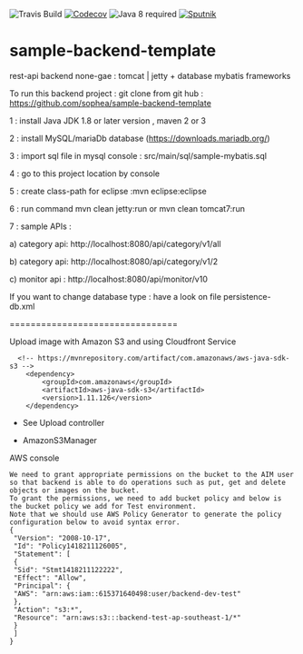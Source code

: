 ![Travis Build](https://travis-ci.org/sophea/sample-backend-template.svg?branch=master)
[![Codecov](https://codecov.io/github/sophea/sample-backend-template/coverage.svg?branch=master)](https://codecov.io/github/sophea/sample-backend-template?branch=master)
![Java 8 required](https://img.shields.io/badge/java-8-brightgreen.svg)
[![Sputnik](https://sputnik.ci/conf/badge)](https://sputnik.ci/app#/builds/sophea/sample-backend-template)

sample-backend-template
=======================

rest-api backend none-gae : tomcat | jetty + database mybatis frameworks


To run this backend project : git clone from git hub : https://github.com/sophea/sample-backend-template

1 : install Java JDK 1.8 or later version , maven 2 or 3 

2 : install MySQL/mariaDb database (https://downloads.mariadb.org/)

3 : import sql file in mysql console : src/main/sql/sample-mybatis.sql 

4 : go to this project location by console

5 : create class-path for eclipse :mvn eclipse:eclipse

6 : run command mvn clean jetty:run  or mvn clean tomcat7:run

7 : sample APIs :

 
 a) category api: http://localhost:8080/api/category/v1/all
 
 b) category api: http://localhost:8080/api/category/v1/2

 c) monitor api : http://localhost:8080/api/monitor/v10

If you want to change database type :  have a look on file persistence-db.xml

================================

Upload image with Amazon S3 and using Cloudfront Service 

```
  <!-- https://mvnrepository.com/artifact/com.amazonaws/aws-java-sdk-s3 -->
    <dependency>
        <groupId>com.amazonaws</groupId>
        <artifactId>aws-java-sdk-s3</artifactId>
        <version>1.11.126</version>
    </dependency>

```

 - See Upload controller
 
 - AmazonS3Manager 

AWS console 
```
We need to grant appropriate permissions on the bucket to the AIM user so that backend is able to do operations such as put, get and delete objects or images on the bucket.
To grant the permissions, we need to add bucket policy and below is the bucket policy we add for Test environment.
Note that we should use AWS Policy Generator to generate the policy configuration below to avoid syntax error.
{
 "Version": "2008-10-17",
 "Id": "Policy1418211126005",
 "Statement": [
 {
 "Sid": "Stmt1418211122222",
 "Effect": "Allow",
 "Principal": {
 "AWS": "arn:aws:iam::615371640498:user/backend-dev-test"
 },
 "Action": "s3:*",
 "Resource": "arn:aws:s3:::backend-test-ap-southeast-1/*"
 }
 ]
}
```
